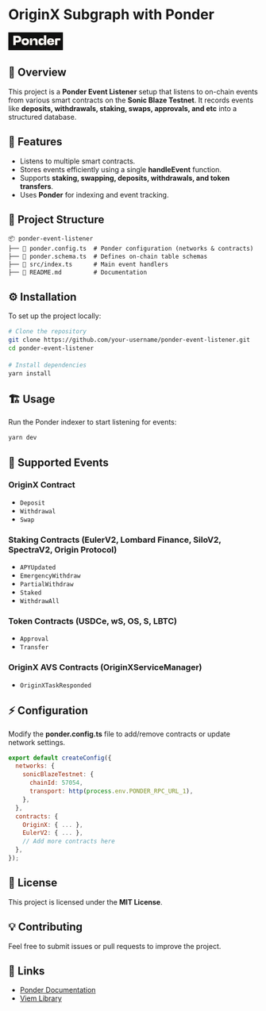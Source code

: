 # OriginX Subgraph with Ponder

![Ponder Logo](./public/logo-ponder.png)

## 🚀 Overview
This project is a **Ponder Event Listener** setup that listens to on-chain events from various smart contracts on the **Sonic Blaze Testnet**. It records events like **deposits, withdrawals, staking, swaps, approvals, and etc** into a structured database.

## 📌 Features
- Listens to multiple smart contracts.
- Stores events efficiently using a single **handleEvent** function.
- Supports **staking, swapping, deposits, withdrawals, and token transfers**.
- Uses **Ponder** for indexing and event tracking.

## 📂 Project Structure
```
📦 ponder-event-listener
├── 📄 ponder.config.ts  # Ponder configuration (networks & contracts)
├── 📄 ponder.schema.ts  # Defines on-chain table schemas
├── 📄 src/index.ts      # Main event handlers
├── 📄 README.md         # Documentation
```

## ⚙️ Installation
To set up the project locally:
```sh
# Clone the repository
git clone https://github.com/your-username/ponder-event-listener.git
cd ponder-event-listener

# Install dependencies
yarn install
```

## 🏗️ Usage
Run the Ponder indexer to start listening for events:
```sh
yarn dev
```

## 📡 Supported Events
### OriginX Contract
- `Deposit`
- `Withdrawal`
- `Swap`

### Staking Contracts (EulerV2, Lombard Finance, SiloV2, SpectraV2, Origin Protocol)
- `APYUpdated`
- `EmergencyWithdraw`
- `PartialWithdraw`
- `Staked`
- `WithdrawAll`

### Token Contracts (USDCe, wS, OS, S, LBTC)
- `Approval`
- `Transfer`

### OriginX AVS Contracts (OriginXServiceManager)
- `OriginXTaskResponded`

## ⚡ Configuration
Modify the **ponder.config.ts** file to add/remove contracts or update network settings.
```js
export default createConfig({
  networks: {
    sonicBlazeTestnet: {
      chainId: 57054,
      transport: http(process.env.PONDER_RPC_URL_1),
    },
  },
  contracts: {
    OriginX: { ... },
    EulerV2: { ... },
    // Add more contracts here
  },
});
```

## 📜 License
This project is licensed under the **MIT License**.

## 💡 Contributing
Feel free to submit issues or pull requests to improve the project.

## 🔗 Links
- [Ponder Documentation](https://ponder.sh/docs)
- [Viem Library](https://viem.sh/)